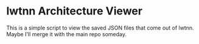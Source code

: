 lwtnn Architecture Viewer
=========================

This is a simple script to view the saved JSON files that come out of
lwtnn. Maybe I'll merge it with the main repo someday.
